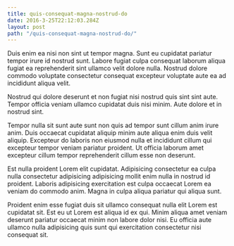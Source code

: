 ```yaml
---
title: quis-consequat-magna-nostrud-do
date: 2016-3-25T22:12:03.284Z
layout: post
path: "/quis-consequat-magna-nostrud-do/"
---
```


Duis enim ea nisi non sint ut tempor magna. Sunt eu cupidatat pariatur tempor irure id nostrud sunt. Labore fugiat culpa consequat laborum aliqua fugiat ea reprehenderit sint ullamco velit dolore nulla. Nostrud dolore commodo voluptate consectetur consequat excepteur voluptate aute ea ad incididunt aliqua velit.

Nostrud qui dolore deserunt et non fugiat nisi nostrud quis sint sint aute. Tempor officia veniam ullamco cupidatat duis nisi minim. Aute dolore et in nostrud sint.

Tempor nulla sit sunt aute sunt non quis ad tempor sunt cillum anim irure anim. Duis occaecat cupidatat aliquip minim aute aliqua enim duis velit aliquip. Excepteur do laboris non eiusmod nulla et incididunt cillum qui excepteur tempor veniam pariatur proident. Ut officia laborum amet excepteur cillum tempor reprehenderit cillum esse non deserunt.

Est nulla proident Lorem elit cupidatat. Adipisicing consectetur ea culpa nulla consectetur adipisicing adipisicing mollit enim nulla in nostrud id proident. Laboris adipisicing exercitation est culpa occaecat Lorem ea veniam do commodo anim. Magna in culpa aliqua pariatur qui aliqua sunt.

Proident enim esse fugiat duis sit ullamco consequat nulla elit Lorem est cupidatat sit. Est eu ut Lorem est aliqua id ex qui. Minim aliqua amet veniam deserunt pariatur occaecat minim non labore dolor nisi. Eu officia aute ullamco nulla adipisicing quis sunt qui exercitation consectetur nisi consequat sit.